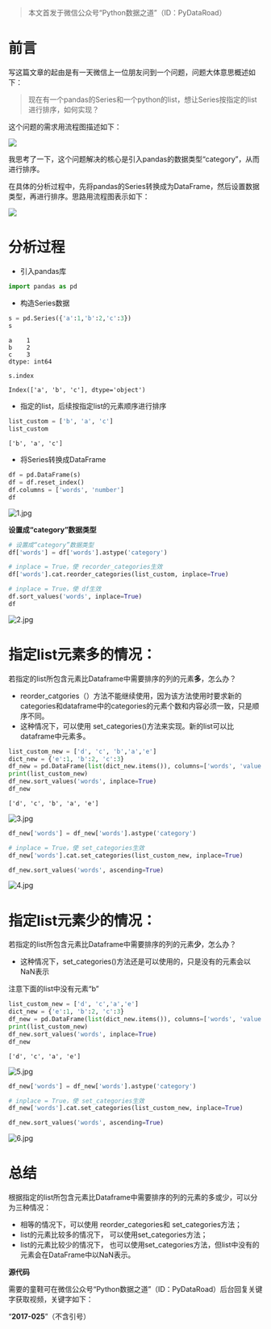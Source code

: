 >本文首发于微信公众号“Python数据之道”（ID：PyDataRoad）

# 前言

写这篇文章的起由是有一天微信上一位朋友问到一个问题，问题大体意思概述如下：
>现在有一个pandas的Series和一个python的list，想让Series按指定的list进行排序，如何实现？

这个问题的需求用流程图描述如下：

![](http://upload-images.jianshu.io/upload_images/5462537-5e95a6a12fe295d4.jpg?imageMogr2/auto-orient/strip%7CimageView2/2/w/1240)


我思考了一下，这个问题解决的核心是引入pandas的数据类型“category”，从而进行排序。

在具体的分析过程中，先将pandas的Series转换成为DataFrame，然后设置数据类型，再进行排序。思路用流程图表示如下：

![](http://upload-images.jianshu.io/upload_images/5462537-6a7f5a455c50617b.jpg?imageMogr2/auto-orient/strip%7CimageView2/2/w/1240)


# 分析过程

* 引入pandas库


```python
import pandas as pd
```

* 构造Series数据


```python
s = pd.Series({'a':1,'b':2,'c':3})
s
```




    a    1
    b    2
    c    3
    dtype: int64




```python
s.index
```




    Index(['a', 'b', 'c'], dtype='object')



* 指定的list，后续按指定list的元素顺序进行排序


```python
list_custom = ['b', 'a', 'c']
list_custom
```




    ['b', 'a', 'c']



* 将Series转换成DataFrame
```python
df = pd.DataFrame(s)
df = df.reset_index()
df.columns = ['words', 'number']
df
```

![1.jpg](http://upload-images.jianshu.io/upload_images/5462537-5a2970f02ecc7577.jpg?imageMogr2/auto-orient/strip%7CimageView2/2/w/1240)







**设置成“category”数据类型**


```python
# 设置成“category”数据类型
df['words'] = df['words'].astype('category')
```


```python
# inplace = True，使 recorder_categories生效
df['words'].cat.reorder_categories(list_custom, inplace=True)

# inplace = True，使 df生效
df.sort_values('words', inplace=True)
df
```





![2.jpg](http://upload-images.jianshu.io/upload_images/5462537-f3484be33b6304f8.jpg?imageMogr2/auto-orient/strip%7CimageView2/2/w/1240)



# 指定list元素多的情况：

若指定的list所包含元素比Dataframe中需要排序的列的元素**多**，怎么办？

* reorder_catgories（）方法不能继续使用，因为该方法使用时要求新的categories和dataframe中的categories的元素个数和内容必须一致，只是顺序不同。
* 这种情况下，可以使用 set_categories()方法来实现。新的list可以比dataframe中元素多。


```python
list_custom_new = ['d', 'c', 'b','a','e']
dict_new = {'e':1, 'b':2, 'c':3}
df_new = pd.DataFrame(list(dict_new.items()), columns=['words', 'value'])
print(list_custom_new)
df_new.sort_values('words', inplace=True)
df_new
```

    ['d', 'c', 'b', 'a', 'e']






![3.jpg](http://upload-images.jianshu.io/upload_images/5462537-b833ac0395ebe313.jpg?imageMogr2/auto-orient/strip%7CimageView2/2/w/1240)





```python
df_new['words'] = df_new['words'].astype('category')

# inplace = True，使 set_categories生效
df_new['words'].cat.set_categories(list_custom_new, inplace=True)

df_new.sort_values('words', ascending=True)
```





![4.jpg](http://upload-images.jianshu.io/upload_images/5462537-87752f4c7709a43a.jpg?imageMogr2/auto-orient/strip%7CimageView2/2/w/1240)



# 指定list元素少的情况：

若指定的list所包含元素比Dataframe中需要排序的列的元素**少**，怎么办？
* 这种情况下，set_categories()方法还是可以使用的，只是没有的元素会以NaN表示

注意下面的list中没有元素“b”


```python
list_custom_new = ['d', 'c','a','e']
dict_new = {'e':1, 'b':2, 'c':3}
df_new = pd.DataFrame(list(dict_new.items()), columns=['words', 'value'])
print(list_custom_new)
df_new.sort_values('words', inplace=True)
df_new
```

    ['d', 'c', 'a', 'e']






![5.jpg](http://upload-images.jianshu.io/upload_images/5462537-babac9470c82cec4.jpg?imageMogr2/auto-orient/strip%7CimageView2/2/w/1240)





```python
df_new['words'] = df_new['words'].astype('category')

# inplace = True，使 set_categories生效
df_new['words'].cat.set_categories(list_custom_new, inplace=True)

df_new.sort_values('words', ascending=True)
```





![6.jpg](http://upload-images.jianshu.io/upload_images/5462537-ccbd273321362d96.jpg?imageMogr2/auto-orient/strip%7CimageView2/2/w/1240)


# 总结

根据指定的list所包含元素比Dataframe中需要排序的列的元素的多或少，可以分为三种情况：

* 相等的情况下，可以使用 reorder_categories和 set_categories方法；
* list的元素比较多的情况下， 可以使用set_categories方法；
* list的元素比较少的情况下， 也可以使用set_categories方法，但list中没有的元素会在DataFrame中以NaN表示。

**源代码**

需要的童鞋可在微信公众号“Python数据之道”（ID：PyDataRoad）后台回复关键字获取视频，关键字如下：

“**2017-025**”（不含引号）
